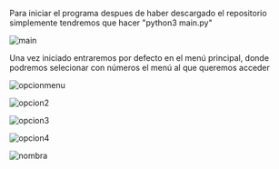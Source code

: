 Para iniciar el programa despues de haber descargado el repositorio simplemente tendremos que hacer  "python3 main.py"

![main](https://github.com/L0g1ns/Flota/assets/145047663/7a888918-3c91-4cff-808b-1657df58cc80)

Una vez iniciado entraremos por defecto en el menú principal, donde podremos selecionar con números el menú al que queremos acceder

![opcionmenu](https://github.com/L0g1ns/Flota/assets/145047663/d930813e-5f62-471b-81a3-67c27df003d7)

![opcion2](https://github.com/L0g1ns/Flota/assets/145047663/22658a89-a755-4898-b108-6ac462ef3a00)

![opcion3](https://github.com/L0g1ns/Flota/assets/145047663/71eee640-c2b3-4c31-af5a-9ac29f6021c6)

![opcion4](https://github.com/L0g1ns/Flota/assets/145047663/fef19ada-efdc-4bbc-b231-83ccee2eb711)

![nombra](https://github.com/L0g1ns/Flota/assets/145047663/01c65ef7-e955-4536-bcc5-4c1d733eb90d)




